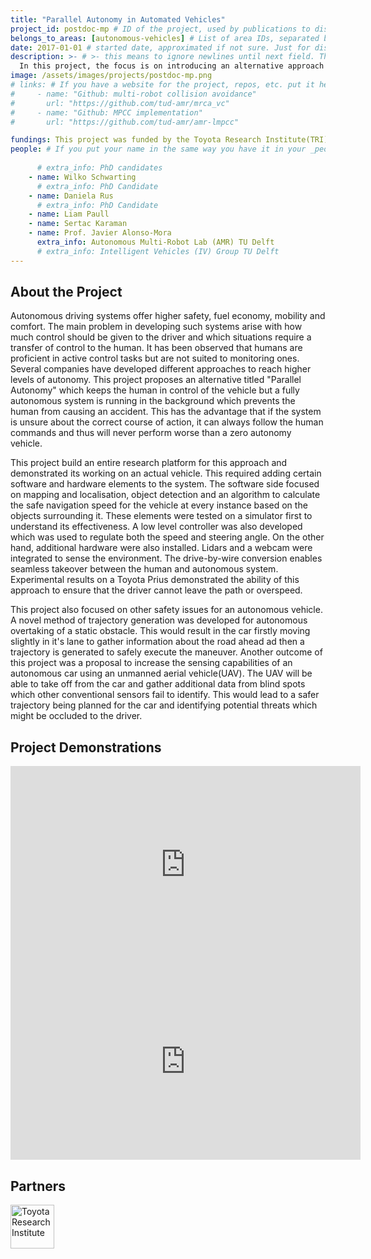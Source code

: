 ```yaml
---
title: "Parallel Autonomy in Automated Vehicles"
project_id: postdoc-mp # ID of the project, used by publications to display in this project.
belongs_to_areas: [autonomous-vehicles] # List of area IDs, separated by commas.
date: 2017-01-01 # started date, approximated if not sure. Just for display purposes and ordering
description: >- # >- this means to ignore newlines until next field. This is the project description, displayed in the project's card"
  In this project, the focus is on introducing an alternative approach to autonomous driving termed as "Parallel Autonomy." This method tries to solve the safety problem associated with self driving.   
image: /assets/images/projects/postdoc-mp.png
# links: # If you have a website for the project, repos, etc. put it here.
#     - name: "Github: multi-robot collision avoidance"
#       url: "https://github.com/tud-amr/mrca_vc"
#     - name: "Github: MPCC implementation"
#       url: "https://github.com/tud-amr/amr-lmpcc"

fundings: This project was funded by the Toyota Research Institute(TRI)
people: # If you put your name in the same way you have it in your _people entry, your preferred link will be added. extra_info is optional.
    
      # extra_info: PhD candidates
    - name: Wilko Schwarting
      # extra_info: PhD Candidate
    - name: Daniela Rus
      # extra_info: PhD Candidate
    - name: Liam Paull
    - name: Sertac Karaman
    - name: Prof. Javier Alonso-Mora
      extra_info: Autonomous Multi-Robot Lab (AMR) TU Delft
      # extra_info: Intelligent Vehicles (IV) Group TU Delft
---
```

<!-- Here you put the main body of the page, in markdown. You can also mix in html, or change this .md to .html -->
<!-- The fields of People, Funding, Links and Publications will be generated automatically -->

## About the Project

Autonomous driving systems offer higher safety, fuel economy, mobility and comfort. The main problem in developing such systems arise with how much control should be given to the driver and which situations require a transfer of control to the human. It has been observed that humans are proficient in active control tasks but are not suited to monitoring ones. Several companies have developed different approaches to reach higher levels of autonomy. This project proposes an alternative titled "Parallel Autonomy" which keeps the human in control of the vehicle but a fully autonomous system is running in the background which prevents the human from causing an accident. This has the advantage that if the system is unsure about the correct course of action, it can always follow the human commands and thus will never perform worse than a zero autonomy vehicle. 

This project build an entire research platform for this approach and demonstrated its working on an actual vehicle. This required adding certain software and hardware elements to the system. The software side focused on mapping and localisation, object detection and an algorithm to calculate the safe navigation speed for the vehicle at every instance based on the objects surrounding it. These elements were tested on a simulator first to understand its effectiveness. A low level controller was also developed which was used to regulate both the speed and steering angle. On the other hand, additional hardware were also installed. Lidars and a webcam were integrated to sense the environment. The drive-by-wire conversion enables seamless takeover between the human and autonomous system. Experimental results on a Toyota Prius demonstrated the ability of this approach to ensure that the driver cannot leave the path or overspeed. 

This project also focused on other safety issues for an autonomous vehicle. A novel method of trajectory generation was developed for autonomous overtaking of a static obstacle. This would result in the car firstly moving slightly in it's lane to gather information about the road ahead ad then a trajectory is generated to safely execute the maneuver. Another outcome of this project was a proposal to increase the sensing capabilities of an autonomous car using an unmanned aerial vehicle(UAV). The UAV will be able to take off from the car and gather additional data from blind spots which other conventional sensors fail to identify. This would lead to a safer trajectory being planned for the car and identifying potential threats which might be occluded to the driver. 


## Project Demonstrations

<div class="video-wrapper ratio ratio-16x9"> 
  <iframe width="560" height="315" src="https://www.youtube.com/embed/mHye5V1iC70?si=HClY3f1aRrWBxAht&mute=1" title="YouTube video player" frameborder="0" allow="accelerometer; autoplay; clipboard-write; encrypted-media; gyroscope; picture-in-picture; web-share" referrerpolicy="strict-origin-when-cross-origin" allowfullscreen></iframe>
</div>
<div class="video-wrapper ratio ratio-16x9">  
  <iframe width="560" height="315" src="https://www.youtube.com/embed/gmpjYLksUx8?si=tu-gowe54hyb0j-s&mute=1" title="YouTube video player" frameborder="0" allow="accelerometer; autoplay; clipboard-write; encrypted-media; gyroscope; picture-in-picture; web-share" referrerpolicy="strict-origin-when-cross-origin" allowfullscreen></iframe>
</div>

## Partners
<div class="d-flex flex-row gap-2 flex-wrap justify-content-evenly mb-4 mt-4">
  <a itemprop="url" href="https://www.tri.global/">
  <img class="img-flex" height="70" src="{% include fix_link.html link='/assets/images/projects/postdoc-mp/tri.png' %}" alt="Toyota Research Institute">
  </a>
</div>
